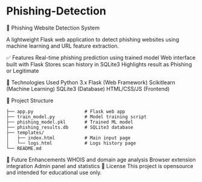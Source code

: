 # Phishing-Detection

 🔐 Phishing Website Detection System

A lightweight Flask web application to detect phishing websites using machine learning and URL feature extraction.


 ✅ Features
Real-time phishing prediction using trained model
Web interface built with Flask
Stores scan history in SQLite3
Highlights result as Phishing or Legitimate


🧰 Technologies Used
 Python 3.x
 Flask (Web Framework)
 Scikitlearn (Machine Learning)
 SQLite3 (Database)
 HTML/CSS/JS (Frontend)


 📁 Project Structure
```
├── app.py                   # Flask web app
├── train_model.py           # Model training script
├── phishing_model.pkl       # Trained ML model
├── phishing_results.db      # SQLite3 database
├── templates/
│   ├── index.html           # Main input page
│   └── logs.html            # Logs history page
└── README.md
```


 🔮 Future Enhancements
 WHOIS and domain age analysis
 Browser extension integration
 Admin panel and statistics
📃 License
This project is opensource and intended for educational use only.

